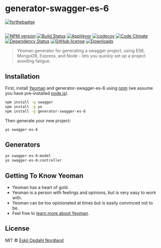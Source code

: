 # generator-swagger-es-6
[![forthebadge](http://forthebadge.com/images/badges/60-percent-of-the-time-works-every-time.svg)](http://forthebadge.com)
## 
[![NPM version][npm-image]][npm-url] [![Build Status][travis-image]][travis-url] [![AppVeyor][appveyor-image]][appveyor-url] [![codecov][codecov-image]][codecov-url] [![Code Climate][code-climate-image]][code-climate-url] [![Dependency Status][daviddm-image]][daviddm-url] [![GitHub license][license-image]][license-url] [![Downloads][npm-downloads-image]][npm-url]
> Yeoman generator for generating a swagger project, using ES6, MongoDB, Express, and Node - lets you quickly set up a project avoiding fatigue.

## Installation

First, install [Yeoman](http://yeoman.io) and generator-swagger-es-6 using [npm](https://www.npmjs.com/) (we assume you have pre-installed [node.js](https://nodejs.org/)).

```bash
npm install -g swagger
npm install -g yo
npm install -g generator-swagger-es-6
```

Then generate your new project:

```bash
yo swagger-es-6
```

## Generators
```bash
yo swagger-es-6:model
yo swagger-es-6:controller
```

## Getting To Know Yeoman

 * Yeoman has a heart of gold.
 * Yeoman is a person with feelings and opinions, but is very easy to work with.
 * Yeoman can be too opinionated at times but is easily convinced not to be.
 * Feel free to [learn more about Yeoman](http://yeoman.io/).

## License

MIT © [Eskil Opdahl Nordland]()


[npm-image]: http://img.shields.io/npm/v/generator-swagger-es-6.svg?style=flat-square
[npm-url]: https://npmjs.org/package/generator-swagger-es-6
[travis-image]: https://img.shields.io/travis/Eskalol/generator-swagger-es-6/master.svg?style=flat-square
[travis-url]: https://travis-ci.org/Eskalol/generator-swagger-es-6
[daviddm-image]: http://img.shields.io/david/Eskalol/generator-swagger-es-6.svg?style=flat-square
[daviddm-url]: https://david-dm.org/Eskalol/generator-swagger-es-6
[codecov-url]: https://codecov.io/gh/Eskalol/generator-swagger-es-6
[codecov-image]: https://img.shields.io/codecov/c/github/Eskalol/generator-swagger-es-6.svg?style=flat-square
[license-url]: https://raw.githubusercontent.com/Eskalol/generator-swagger-es-6/master/LICENSE
[license-image]: https://img.shields.io/badge/license-MIT-blue.svg?style=flat-square
[npm-downloads-image]: https://img.shields.io/npm/dt/generator-swagger-es-6.svg?style=flat-square
[code-climate-url]: https://codeclimate.com/github/Eskalol/generator-swagger-es-6
[code-climate-image]: https://img.shields.io/codeclimate/github/Eskalol/generator-swagger-es-6.svg?style=flat-square
[appveyor-image]: https://img.shields.io/appveyor/ci/Eskalol/generator-swagger-es-6.svg?style=flat-square
[appveyor-url]: https://ci.appveyor.com/project/Eskalol/generator-swagger-es-6
